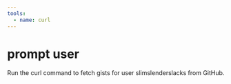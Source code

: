 ```yaml
---
tools:
  - name: curl
---
```


# prompt user

Run the curl command to fetch gists for user slimslenderslacks from GitHub.
